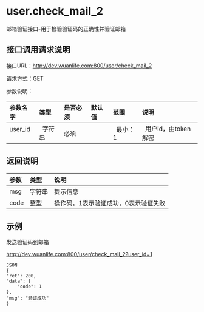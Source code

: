 # user.check_mail_2

邮箱验证接口-用于检验验证码的正确性并验证邮箱

## 接口调用请求说明

接口URL：http://dev.wuanlife.com:800/user/check_mail_2

请求方式：GET

参数说明：

|参数名字  |  类型  |是否必须|    默认值    |范围  |      说明|
|:--|:--|:--|:--|:--|:--|
|user_id   |   字符串| 必须     |        |   最小：1 |   用户id，由token解密|


## 返回说明

|参数|类型|说明|
|:--|:--|:--|
|msg       |      字符串 |提示信息|
|code       |     整型|   操作码，1表示验证成功，0表示验证失败|

## 示例

发送验证码到邮箱

http://dev.wuanlife.com:800/user/check_mail_2?user_id=1

    JSON
    {
    "ret": 200,
    "data": {
        "code": 1
    },
    "msg": "验证成功"
    }

